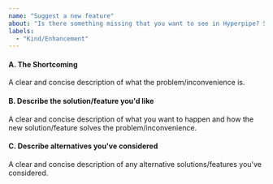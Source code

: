 ```yaml
---
name: "Suggest a new feature"
about: "Is there something missing that you want to see in Hyperpipe? Suggest a feature to have it come to an instance near you!"
labels:
  - "Kind/Enhancement"
---
```

#### A. The Shortcoming

A clear and concise description of what the problem/inconvenience is.

#### B. Describe the solution/feature you'd like

A clear and concise description of what you want to happen and how the new solution/feature solves the problem/inconvenience.

#### C. Describe alternatives you've considered

A clear and concise description of any alternative solutions/features you've considered.


